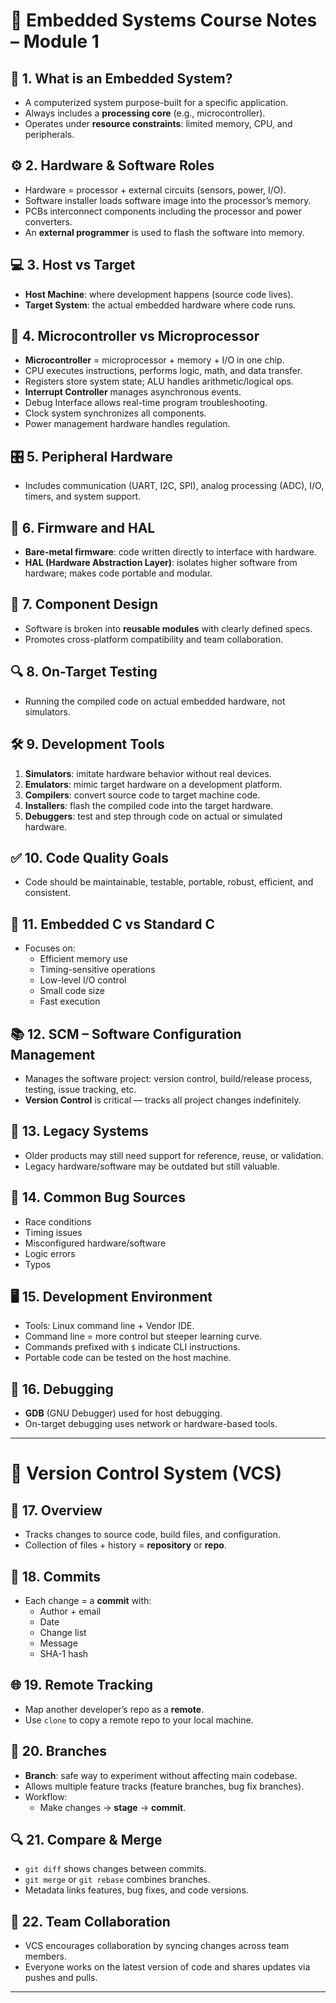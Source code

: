 # 📘 Embedded Systems Course Notes – Module 1

## 🧩 1. What is an Embedded System?
- A computerized system purpose-built for a specific application.
- Always includes a **processing core** (e.g., microcontroller).
- Operates under **resource constraints**: limited memory, CPU, and peripherals.

## ⚙️ 2. Hardware & Software Roles
- Hardware = processor + external circuits (sensors, power, I/O).
- Software installer loads software image into the processor’s memory.
- PCBs interconnect components including the processor and power converters.
- An **external programmer** is used to flash the software into memory.

## 💻 3. Host vs Target
- **Host Machine**: where development happens (source code lives).
- **Target System**: the actual embedded hardware where code runs.

## 🧠 4. Microcontroller vs Microprocessor
- **Microcontroller** = microprocessor + memory + I/O in one chip.
- CPU executes instructions, performs logic, math, and data transfer.
- Registers store system state; ALU handles arithmetic/logical ops.
- **Interrupt Controller** manages asynchronous events.
- Debug Interface allows real-time program troubleshooting.
- Clock system synchronizes all components.
- Power management hardware handles regulation.

## 🎛 5. Peripheral Hardware
- Includes communication (UART, I2C, SPI), analog processing (ADC), I/O, timers, and system support.

## 🧬 6. Firmware and HAL
- **Bare-metal firmware**: code written directly to interface with hardware.
- **HAL (Hardware Abstraction Layer)**: isolates higher software from hardware; makes code portable and modular.

## 🧩 7. Component Design
- Software is broken into **reusable modules** with clearly defined specs.
- Promotes cross-platform compatibility and team collaboration.

## 🔍 8. On-Target Testing
- Running the compiled code on actual embedded hardware, not simulators.

## 🛠 9. Development Tools
1. **Simulators**: imitate hardware behavior without real devices.
2. **Emulators**: mimic target hardware on a development platform.
3. **Compilers**: convert source code to target machine code.
4. **Installers**: flash the compiled code into the target hardware.
5. **Debuggers**: test and step through code on actual or simulated hardware.

## ✅ 10. Code Quality Goals
- Code should be maintainable, testable, portable, robust, efficient, and consistent.

## 🧾 11. Embedded C vs Standard C
- Focuses on:
  - Efficient memory use
  - Timing-sensitive operations
  - Low-level I/O control
  - Small code size
  - Fast execution

## 📚 12. SCM – Software Configuration Management
- Manages the software project: version control, build/release process, testing, issue tracking, etc.
- **Version Control** is critical — tracks all project changes indefinitely.

## 🧱 13. Legacy Systems
- Older products may still need support for reference, reuse, or validation.
- Legacy hardware/software may be outdated but still valuable.

## 🐞 14. Common Bug Sources
- Race conditions
- Timing issues
- Misconfigured hardware/software
- Logic errors
- Typos

## 🖥 15. Development Environment
- Tools: Linux command line + Vendor IDE.
- Command line = more control but steeper learning curve.
- Commands prefixed with `$` indicate CLI instructions.
- Portable code can be tested on the host machine.

## 🐛 16. Debugging
- **GDB** (GNU Debugger) used for host debugging.
- On-target debugging uses network or hardware-based tools.

---

# 🧾 Version Control System (VCS)

## 🔄 17. Overview
- Tracks changes to source code, build files, and configuration.
- Collection of files + history = **repository** or **repo**.

## 🧠 18. Commits
- Each change = a **commit** with:
  - Author + email
  - Date
  - Change list
  - Message
  - SHA-1 hash

## 🌐 19. Remote Tracking
- Map another developer’s repo as a **remote**.
- Use `clone` to copy a remote repo to your local machine.

## 🌳 20. Branches
- **Branch**: safe way to experiment without affecting main codebase.
- Allows multiple feature tracks (feature branches, bug fix branches).
- Workflow:
  - Make changes → **stage** → **commit**.

## 🔍 21. Compare & Merge
- `git diff` shows changes between commits.
- `git merge` or `git rebase` combines branches.
- Metadata links features, bug fixes, and code versions.

## 🤝 22. Team Collaboration
- VCS encourages collaboration by syncing changes across team members.
- Everyone works on the latest version of code and shares updates via pushes and pulls.

---
